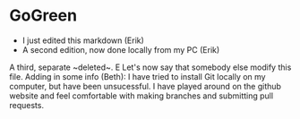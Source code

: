 # GoGreen

- I just edited this markdown (Erik)
- A second edition, now done locally from my PC (Erik)

A third, separate ~deleted~. E
Let's now say that somebody else modify this file. 
Adding in some info (Beth): I have tried to install Git locally on my computer, but have been unsucessful. I have played around on the github website and feel comfortable with making branches and submitting pull requests. 
